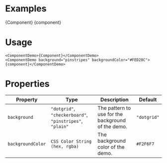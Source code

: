# Examples

<ComponentDemo>{Component}</ComponentDemo>
<ComponentDemo background="pinstripes" backgroundColor="#FED28C">{component}</ComponentDemo>

# Usage

```
<ComponentDemo>{Component}</ComponentDemo>
<ComponentDemo background="pinstripes" backgroundColor="#FED28C">{component}</ComponentDemo>
```

# Properties

Property | Type | Description | Default
---|---|---|---
`background` | `"dotgrid"`, `"checkerboard"`, `"pinstripes"`, `"plain"` | The pattern to use for the background of the demo. | `"dotgrid"`
`backgroundColor` | `CSS Color String (hex, rgba)` | The background color of the demo. | `#F2F6F7`
